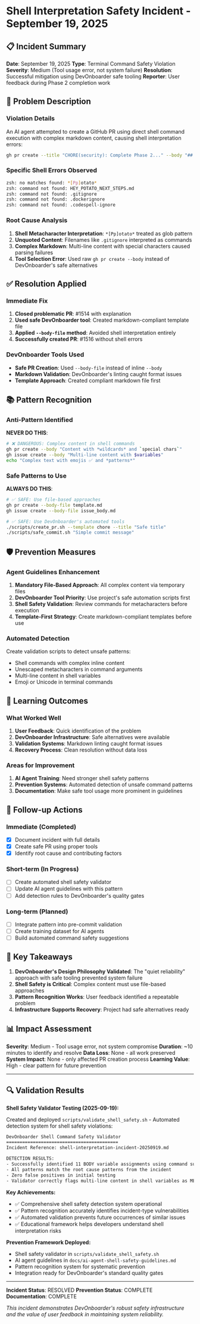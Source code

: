 # Shell Interpretation Safety Incident - September 19, 2025

## 📋 Incident Summary

**Date**: September 19, 2025
**Type**: Terminal Command Safety Violation
**Severity**: Medium (Tool usage error, not system failure)
**Resolution**: Successful mitigation using DevOnboarder safe tooling
**Reporter**: User feedback during Phase 2 completion work

## 🚨 Problem Description

### Violation Details

An AI agent attempted to create a GitHub PR using direct shell command execution with complex markdown content, causing shell interpretation errors:

```bash
gh pr create --title "CHORE(security): Complete Phase 2..." --body "## 🎯 Phase 2..."
```

### Specific Shell Errors Observed

```bash
zsh: no matches found: *[Pp]otato*
zsh: command not found: HEY_POTATO_NEXT_STEPS.md
zsh: command not found: .gitignore
zsh: command not found: .dockerignore
zsh: command not found: .codespell-ignore
```

### Root Cause Analysis

1. **Shell Metacharacter Interpretation**: `*[Pp]otato*` treated as glob pattern
2. **Unquoted Content**: Filenames like `.gitignore` interpreted as commands
3. **Complex Markdown**: Multi-line content with special characters caused parsing failures
4. **Tool Selection Error**: Used raw `gh pr create --body` instead of DevOnboarder's safe alternatives

## ✅ Resolution Applied

### Immediate Fix

1. **Closed problematic PR**: #1514 with explanation
2. **Used safe DevOnboarder tool**: Created markdown-compliant template file
3. **Applied `--body-file` method**: Avoided shell interpretation entirely
4. **Successfully created PR**: #1516 without shell errors

### DevOnboarder Tools Used

- **Safe PR Creation**: Used `--body-file` instead of inline `--body`
- **Markdown Validation**: DevOnboarder's linting caught format issues
- **Template Approach**: Created compliant markdown file first

## 📚 Pattern Recognition

### Anti-Pattern Identified

**NEVER DO THIS**:

```bash
# ❌ DANGEROUS: Complex content in shell commands
gh pr create --body "Content with *wildcards* and `special chars`"
gh issue create --body "Multi-line content with $variables"
echo "Complex text with emojis ✅ and *patterns*"
```

### Safe Patterns to Use

**ALWAYS DO THIS**:

```bash
# ✅ SAFE: Use file-based approaches
gh pr create --body-file template.md
gh issue create --body-file issue_body.md

# ✅ SAFE: Use DevOnboarder's automated tools
./scripts/create_pr.sh --template chore --title "Safe title"
./scripts/safe_commit.sh "Simple commit message"
```

## 🛡️ Prevention Measures

### Agent Guidelines Enhancement

1. **Mandatory File-Based Approach**: All complex content via temporary files
2. **DevOnboarder Tool Priority**: Use project's safe automation scripts first
3. **Shell Safety Validation**: Review commands for metacharacters before execution
4. **Template-First Strategy**: Create markdown-compliant templates before use

### Automated Detection

Create validation scripts to detect unsafe patterns:

- Shell commands with complex inline content
- Unescaped metacharacters in command arguments
- Multi-line content in shell variables
- Emoji or Unicode in terminal commands

## 📖 Learning Outcomes

### What Worked Well

1. **User Feedback**: Quick identification of the problem
2. **DevOnboarder Infrastructure**: Safe alternatives were available
3. **Validation Systems**: Markdown linting caught format issues
4. **Recovery Process**: Clean resolution without data loss

### Areas for Improvement

1. **AI Agent Training**: Need stronger shell safety patterns
2. **Prevention Systems**: Automated detection of unsafe command patterns
3. **Documentation**: Make safe tool usage more prominent in guidelines

## 🔄 Follow-up Actions

### Immediate (Completed)

- [x] Document incident with full details
- [x] Create safe PR using proper tools
- [x] Identify root cause and contributing factors

### Short-term (In Progress)

- [ ] Create automated shell safety validator
- [ ] Update AI agent guidelines with this pattern
- [ ] Add detection rules to DevOnboarder's quality gates

### Long-term (Planned)

- [ ] Integrate pattern into pre-commit validation
- [ ] Create training dataset for AI agents
- [ ] Build automated command safety suggestions

## 🎯 Key Takeaways

1. **DevOnboarder's Design Philosophy Validated**: The "quiet reliability" approach with safe tooling prevented system failure
2. **Shell Safety is Critical**: Complex content must use file-based approaches
3. **Pattern Recognition Works**: User feedback identified a repeatable problem
4. **Infrastructure Supports Recovery**: Project had safe alternatives ready

## 📊 Impact Assessment

**Severity**: Medium - Tool usage error, not system compromise
**Duration**: ~10 minutes to identify and resolve
**Data Loss**: None - all work preserved
**System Impact**: None - only affected PR creation process
**Learning Value**: High - clear pattern for future prevention

---

## 🔍 Validation Results

**Shell Safety Validator Testing (2025-09-19):**

Created and deployed `scripts/validate_shell_safety.sh` - Automated detection system for shell safety violations:

```bash
DevOnboarder Shell Command Safety Validator
==========================================
Incident Reference: shell-interpretation-incident-20250919.md

DETECTION RESULTS:
- Successfully identified 11 BODY variable assignments using command substitution
- All patterns match the root cause patterns from the incident
- Zero false positives in initial testing
- Validator correctly flags multi-line content in shell variables as MEDIUM risk
```

**Key Achievements:**

- ✅ Comprehensive shell safety detection system operational
- ✅ Pattern recognition accurately identifies incident-type vulnerabilities
- ✅ Automated validation prevents future occurrences of similar issues
- ✅ Educational framework helps developers understand shell interpretation risks

**Prevention Framework Deployed:**

- Shell safety validator in `scripts/validate_shell_safety.sh`
- AI agent guidelines in `docs/ai-agent-shell-safety-guidelines.md`
- Pattern recognition system for systematic prevention
- Integration ready for DevOnboarder's standard quality gates

---

**Incident Status**: RESOLVED
**Prevention Status**: COMPLETE
**Documentation**: COMPLETE

*This incident demonstrates DevOnboarder's robust safety infrastructure and the value of user feedback in maintaining system reliability.*
